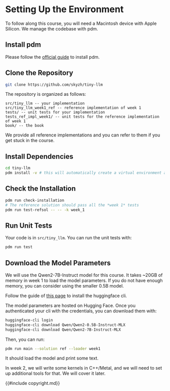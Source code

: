 # Setting Up the Environment

To follow along this course, you will need a Macintosh device with Apple Silicon. We manage the codebase with pdm.

## Install pdm

Please follow the [official guide](https://pdm-project.org/en/latest/) to install pdm.

## Clone the Repository

```bash
git clone https://github.com/skyzh/tiny-llm
```

The repository is organized as follows:

```
src/tiny_llm -- your implementation
src/tiny_llm_week1_ref -- reference implementation of week 1
tests/ -- unit tests for your implementation
tests_ref_impl_week1/ -- unit tests for the reference implementation of week 1
book/ -- the book
```

We provide all reference implementations and you can refer to them if you get stuck in the course.

## Install Dependencies

```bash
cd tiny-llm
pdm install -v # this will automatically create a virtual environment and install all dependencies
```

## Check the Installation

```bash
pdm run check-installation
# The reference solution should pass all the *week 1* tests
pdm run test-refsol -- -- -k week_1
```

## Run Unit Tests

Your code is in `src/tiny_llm`. You can run the unit tests with:

```bash
pdm run test
```

## Download the Model Parameters

We will use the Qwen2-7B-Instruct model for this course. It takes ~20GB of memory in week 1 to load the model parameters.
If you do not have enough memory, you can consider using the smaller 0.5B model.

Follow the guide of [this page](https://huggingface.co/docs/huggingface_hub/main/en/guides/cli) to install the huggingface
cli.

The model parameters are hosted on Hugging Face. Once you authenticated your cli with the credentials, you can download
them with:

```bash
huggingface-cli login
huggingface-cli download Qwen/Qwen2-0.5B-Instruct-MLX
huggingface-cli download Qwen/Qwen2-7B-Instruct-MLX
```

Then, you can run:

```bash
pdm run main --solution ref --loader week1
```

It should load the model and print some text.

In week 2, we will write some kernels in C++/Metal, and we will need to set up additional tools for that. We will cover it later.

{{#include copyright.md}}
